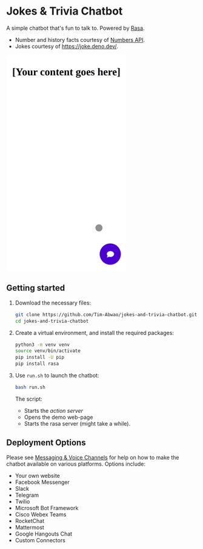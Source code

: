 # Jokes & Trivia Chatbot

A simple chatbot that's fun to talk to. Powered by [Rasa][rasa].

- Number and history facts courtesy of [Numbers API][num-api].
- Jokes courtesy of <https://joke.deno.dev/>.

![screencast of the chatbot](screencast.gif)

## Getting started

1. Download the necessary files:

    ```bash
    git clone https://github.com/Tim-Abwao/jokes-and-trivia-chatbot.git
    cd jokes-and-trivia-chatbot
    ```

2. Create a virtual environment, and install the required packages:

    ```bash
    python3 -m venv venv
    source venv/bin/activate
    pip install -U pip
    pip install rasa
    ```

3. Use `run.sh` to launch the chatbot:

    ```bash
    bash run.sh
    ```

    The script:

    - Starts the *action server*
    - Opens the demo web-page
    - Starts the rasa server (might take a while).

## Deployment Options

Please see [Messaging & Voice Channels][channels] for help on how to make the chatbot available on various platforms. Options include:

- Your own website
- Facebook Messenger
- Slack
- Telegram
- Twilio
- Microsoft Bot Framework
- Cisco Webex Teams
- RocketChat
- Mattermost
- Google Hangouts Chat
- Custom Connectors

[rasa]: https://rasa.com
[num-api]: http://numbersapi.com
[channels]: https://rasa.com/docs/rasa/messaging-and-voice-channels/
